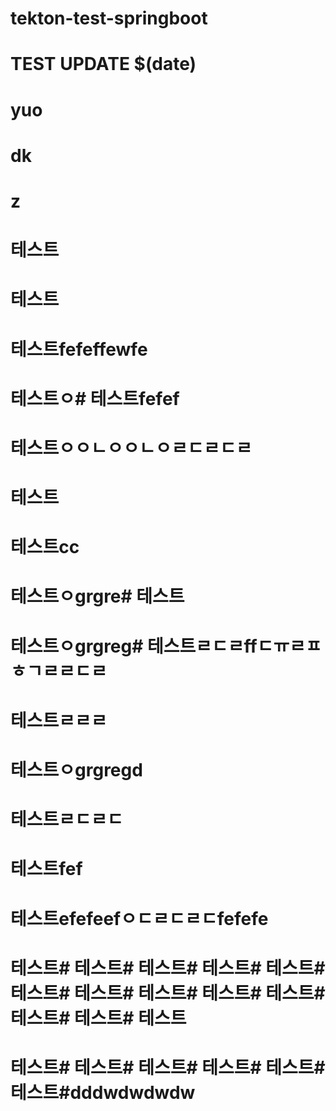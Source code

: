 # tekton-test-springboot
# TEST UPDATE $(date)
# yuo
# dk
# z
# 테스트
# 테스트
# 테스트fefeffewfe
# 테스트ㅇ# 테스트fefef
# 테스트ㅇㅇㄴㅇㅇㄴㅇㄹㄷㄹㄷㄹ
# 테스트
# 테스트cc
# 테스트ㅇgrgre# 테스트
# 테스트ㅇgrgreg# 테스트ㄹㄷㄹffㄷㅠㄹㅍㅎㄱㄹㄹㄷㄹ
# 테스트ㄹㄹㄹ
# 테스트ㅇgrgregd
# 테스트ㄹㄷㄹㄷ
# 테스트fef
# 테스트efefeefㅇㄷㄹㄷㄹㄷfefefe
# 테스트# 테스트# 테스트# 테스트# 테스트# 테스트# 테스트# 테스트# 테스트# 테스트# 테스트# 테스트# 테스트
# 테스트# 테스트# 테스트# 테스트# 테스트# 테스트#dddwdwdwdw
